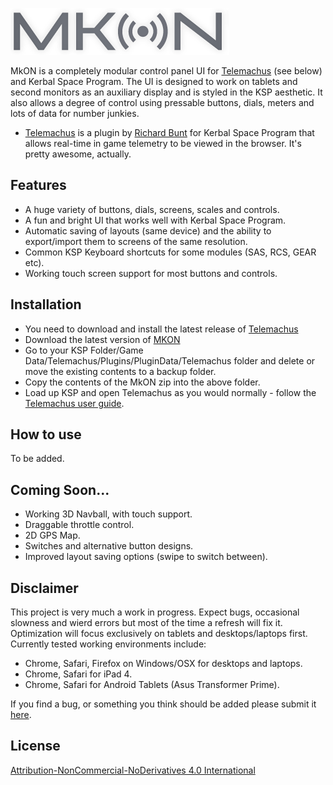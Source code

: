 ![MkON](/logo.png "MkON")

MkON is a completely modular control panel UI for [Telemachus](http://forum.kerbalspaceprogram.com/threads/24594-0-23-Telemachus-%E2%80%93-Telemetry-and-Flight-Control-in-the-Web-Browser-(2014-1-11)) (see below) and Kerbal Space Program.  The UI is designed to work on tablets and second monitors as an auxiliary display and is styled in the KSP aesthetic. It also allows a degree of control using pressable buttons, dials, meters and lots of data for number junkies.

* [Telemachus](http://forum.kerbalspaceprogram.com/threads/24594-0-23-Telemachus-%E2%80%93-Telemetry-and-Flight-Control-in-the-Web-Browser-(2014-1-11)) is a plugin by [Richard Bunt](https://github.com/richardbunt) for Kerbal Space Program that allows real-time in game telemetry to be viewed in the browser. It's pretty awesome, actually.

## Features

- A huge variety of buttons, dials, screens, scales and controls.
- A fun and bright UI that works well with Kerbal Space Program.
- Automatic saving of layouts (same device) and the ability to export/import them to screens of the same resolution.
- Common KSP Keyboard shortcuts for some modules (SAS, RCS, GEAR etc).
- Working touch screen support for most buttons and controls.

## Installation

- You need to download and install the latest release of [Telemachus](https://github.com/richardbunt/Telemachus/releases)
- Download the latest version of [MKON](https://github.com/chrisnic/mkon/releases)
- Go to your KSP Folder/Game Data/Telemachus/Plugins/PluginData/Telemachus folder and delete or move the existing contents to a backup folder.
- Copy the contents of the MkON zip into the above folder.
- Load up KSP and open Telemachus as you would normally - follow the [Telemachus user guide](https://github.com/richardbunt/Telemachus/wiki/User-Guide).

## How to use

To be added.

## Coming Soon...

- Working 3D Navball, with touch support.
- Draggable throttle control.
- 2D GPS Map.
- Switches and alternative button designs.
- Improved layout saving options (swipe to switch between).

## Disclaimer

This project is very much a work in progress. Expect bugs, occasional slowness and wierd errors but most of the time a refresh will fix it. Optimization will focus exclusively on tablets and desktops/laptops first. Currently tested working environments include:

- Chrome, Safari, Firefox on Windows/OSX for desktops and laptops.
- Chrome, Safari for iPad 4.
- Chrome, Safari for Android Tablets (Asus Transformer Prime).

If you find a bug, or something you think should be added please submit it [here](https://github.com/chrisnic/mkon/issues).

## License

[Attribution-NonCommercial-NoDerivatives 4.0 International](http://creativecommons.org/licenses/by-nc-nd/4.0/)

